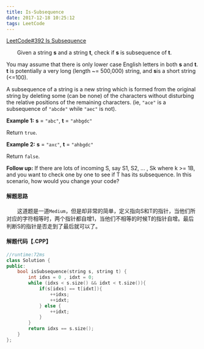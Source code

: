 ```yaml
---
title: Is-Subsequence
date: 2017-12-18 10:25:12
tags: LeetCode
---
```


[LeetCode#392 Is Subsequence](https://leetcode.com/problems/is-subsequence/description/)

&emsp;&emsp;Given a string **s** and a string **t**, check if **s** is subsequence of **t**.

You may assume that there is only lower case English letters in both **s** and **t**. **t** is potentially a very long (length ~= 500,000) string, and **s**is a short string (<=100).

A subsequence of a string is a new string which is formed from the original string by deleting some (can be none) of the characters without disturbing the relative positions of the remaining characters. (ie, `"ace"` is a subsequence of `"abcde"` while `"aec"` is not).

**Example 1:**
**s** = `"abc"`, **t** = `"ahbgdc"`

Return `true`.

**Example 2:**
**s** = `"axc"`, **t** = `"ahbgdc"`

Return `false`.

**Follow up:**
If there are lots of incoming S, say S1, S2, ... , Sk where k >= 1B, and you want to check one by one to see if T has its subsequence. In this scenario, how would you change your code?

<!--more-->

#### 解题思路

&emsp;&emsp;这道题是一道`Medium`，但是却非常的简单，定义指向S和T的指针，当他们所对应的字符相等时，两个指针都自增1，当他们不相等的时候T的指针自增。最后判断S的指针是否走到了最后就可以了。

#### 解题代码【.CPP】

```c++
//runtime:72ms
class Solution {
public:
    bool isSubsequence(string s, string t) {
        int idxs = 0 , idxt = 0;
        while (idxs < s.size() && idxt < t.size()){
            if(s[idxs] == t[idxt]){
                ++idxs;
                ++idxt;
            } else {
                ++idxt;
            }
        }
        return idxs == s.size();
    }
};
```



